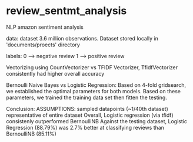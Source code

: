 # review_sentmt_analysis
NLP amazon sentiment analysis

data: dataset 3.6 million observations. Dataset stored locally in 'documents/proects' directory

labels:
0 --> negative review
1 --> positive review

Vectorizing using CountVectorizer vs TFIDF Vectorizer, TfidfVectorizer consistently had higher overall accuracy

Bernoulli Naive Bayes vs Logistic Regression:
Based on 4-fold gridsearch, we established the optimal parameters for both models.
Based on these parameters, we trained the training data set then fitten the testing.

Conclusion:
ASSUMPTIONS: sampled datapoints (~1/40th dataset) representative of entire dataset
Overall, Logistic regression (via tfidf) consistenly outperformed BernoulliNB
Against the testing dataset, Logistic Regression (88.79%) was 2.7% better at classifying reviews than BernoulliNB (85.11%)
